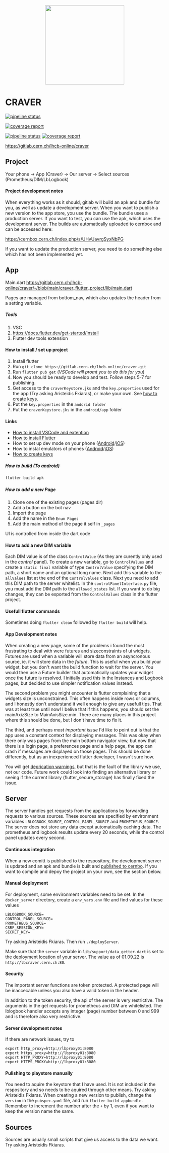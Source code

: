 
<div style="text-align:center; font-size:80pt;"><img src="https://cernbox.cern.ch/index.php/s/iavcnlnKD41GpAf/download" style="width:250px; "/></div>

# CRAVER 
[![pipeline status](https://gitlab.cern.ch/lhcb-online/craver/badges/main/pipeline.svg)](https://gitlab.cern.ch/lhcb-online/craver/-/commits/main)

[![coverage report](https://gitlab.cern.ch/lhcb-online/craver/badges/main/coverage.svg)](https://gitlab.cern.ch/lhcb-online/craver/-/commits/main)


[![pipeline status](https://gitlab.cern.ch/lhcb-online/craver/badges/main/pipeline.svg)](https://gitlab.cern.ch/lhcb-online/craver/-/commits/main) 
[![coverage report](https://gitlab.cern.ch/lhcb-online/craver/badges/main/coverage.svg)](https://gitlab.cern.ch/lhcb-online/craver/-/commits/main)


https://gitlab.cern.ch/lhcb-online/craver

## Project

Your phone -> App (Craver) -> Our server -> Select sources (Prometheus/DIM/LbLogbook)

#### Project development notes
When everything works as it should, gitlab will build an apk and bundle for you, as well as update a development server. When you want to publish a new version to the app store, you use the bundle. The bundle uses a production server. If you want to test, you can use the apk, which uses the development server. The builds are automatically uploaded to cernbox and can be accessed here:

https://cernbox.cern.ch/index.php/s/UHvUavrgSyxNbPG

If you want to update the production server, you need to do something else which has not been implemented yet. 

## App

Main.dart
https://gitlab.cern.ch/lhcb-online/craver/-/blob/main/craver_flutter_project/lib/main.dart

Pages are managed from bottom_nav, which also updates the header from a setting variable.
##### Tools
1. VSC
2. https://docs.flutter.dev/get-started/install
3. Flutter dev tools extension

#### How to install / set up project
1. Install flutter
2. Run ```git clone https://gitlab.cern.ch/lhcb-online/craver.git```
3. Run ```flutter pub get``` (*VSCode will promt you to do this for you*)
4. Now you should be ready to develop and test. Follow steps 5-7 for publishing.
5. Get access to the ```craverKeystore.jks``` and the ```key.properties``` used for the app (Try asking Aristeidis Fkiaras), or make your own. See [how to create keys](#create_keys).
6. Put the ```key.properties``` in the ```andorid folder```
7. Put the ```craverKeystore.jks``` in the ```android/app``` folder


#### Links
*   [How to install VSCode and extention](https://docs.flutter.dev/development/tools/vs-code)
*   [How to install Flutter](https://docs.flutter.dev/get-started/install)
*   How to set up dev mode on your phone ([Android](https://developer.android.com/studio/debug/dev-options)/[iOS](https://developer.apple.com/documentation/xcode/enabling-developer-mode-on-a-device))
*   How to instal emulators of phones ([Android](https://docs.flutter.dev/get-started/install/windows#set-up-the-android-emulator)/[iOS](https://docs.flutter.dev/get-started/install/macos#set-up-the-ios-simulator))
*   <a id="create_keys">[How to create keys](https://docs.flutter.dev/deployment/android#signing-the-app)</a>

##### How to build (To android)
```bash
flutter build apk
```

##### How to add a new Page
1. Clone one of the existing pages (pages dir)
2. Add a button on the bot nav
3. Import the page
4. Add the name in the ```Enum Pages```
5. Add the main method of the page it self in ```_pages``` 


UI is controlled from inside the dart code

#### How to add a new DIM variable
Each DIM value is of the class ```ControlValue``` (As they are curently only used in the *control* panel). To create a new variable, go to ```ControlValues``` and create a ```static final``` variable of type ```ControlValue``` specifying the DIM path, a short name and an optional long name. Next add this variable to the ```allValues``` list at the end of the ```ControlValues``` class. Next you need to add this DIM path to the server whitelist. In the ```controlPanelInterface.py``` file, you must add the DIM path to the ```allowed_states``` list. If you want to do big changes, they can be exported from the ```ControlValues``` class in the flutter project.


#### Usefull flutter commands
Sometimes doing ```flutter clean``` followed by ```flutter build``` will help. 


#### App Development notes
When creating a new page, some of the problems i found the most frustrating to deal with were futures and sizeconstraints of ui widgets. Futures are used when a variable will store data from an asyncronous source, ie. it will store data in the *future*. This is useful when you build your widget, but you don't want the build function to wait for the server. You would then use a Future builder that automatically updates your widget once the future is resolved. I initially used this in the Instances and Logbook pages, but decided to use simpler notification values instead. 

The second problem you might encounter is flutter complaining that a widgets size is unconstrained. This often happens inside rows or columns, and I honestly don't understand it well enough to give any usefull tips. That was at least true until now! I belive that if this happens, you should set the mainAxizSize to MainAxisSize.min. There are many places in this project where this should be done, but I don't have time to fix it. 

The third, and perhaps *most important issue* I'd like to point out is that the app uses a constant context for displaying messages. This was okay when there only was pages from the main bottom navigator view, but now that there is a login page, a preferences page and a help page, the app can crash if messages are displayed on those pages. This should be done differently, but as an inexperienced flutter developer, I wasn't sure how. 

You will get [deprication warnings](https://github.com/mogol/flutter_secure_storage/issues/162), but that is the fault of the library we use, not our code. Future work could look into finding an alternative library or seeing if the current library (flutter_secure_storage) has finally fixed the issue. 

## Server
The server handles get requests from the applications by forwarding requests to various sources. These sources are specified by environment variables ```LBLOGBOOK_SOURCE```, ```CONTROL_PANEL_SOURCE``` and ```PROMETHEUS_SOURCE```. The server does not store any data except automatically caching data. The prometheus and logbook results update every 20 seconds, while the control panel updates every second.

#### Continuous integration
When a new comitt is published to the respository, the development server is updated and an apk and bundle is built and [published to cernbo](https://cernbox.cern.ch/index.php/s/UHvUavrgSyxNbPG). If you want to compile and depoy the project on your own, see the section below.

#### Manual deployment
For deployment, some environment variables need to be set. In the ```docker_server``` directory, create a ```env_vars.env``` file and find values for these values

    LBLOGBOOK_SOURCE=
    CONTROL_PANEL_SOURCE=
    PROMETHEUS_SOURCE=
    CSRF_SESSION_KEY=
    SECRET_KEY=

Try asking Aristeidis Fkiaras. Then run ```./deployServer```.

Make sure that the ```server``` variable in ```lib/support/data_getter.dart``` is set to the deployment location of your server. The value as of 01.09.22 is ```http://lbcraver.cern.ch:80```.

#### Security
The important server functions are token protected. A protected page will be inaccecable unless you also have a valid token in the header.

In addition to the token security, the api of the server is very restrictive. The arguments in the get requests for prometheus and DIM are whitelisted. The lblogbook handler accepts any integer (page) number between 0 and 999 and is therefore also very restrictive.


#### Server development notes

If there are network issues, try to 

	export http_proxy=http://lbproxy01:8080
	export https_proxy=http://lbproxy01:8080
	export HTTP_PROXY=http://lbproxy01:8080
	export HTTPS_PROXY=http://lbproxy01:8080

#### Pulishing to playstore manually
You need to aquire the keystore that I have used. It is not included in the respository and so needs to be aquired through other means. Try asking Aristeidis Fkiaras. When creating a new version to publish, change the ```version``` in the ```pubspec.yaml``` file, and run ```flutter build appbundle```. Remember to increment the number after the ```+``` by 1, even if you want to keep the version name the same. 

## Sources
Sources are usually small scripts that give us access to the data we want. Try asking Aristeidis Fkiaras.